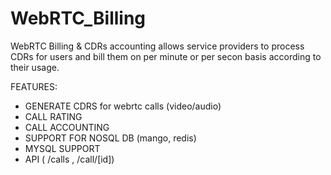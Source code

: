 # WebRTC_Billing
WebRTC Billing &amp; CDRs accounting allows service providers to process CDRs for users and bill them on per minute or per secon basis according to their usage. 


FEATURES:

- GENERATE CDRS for webrtc calls (video/audio) 
- CALL RATING
- CALL ACCOUNTING 
- SUPPORT FOR NOSQL DB (mango, redis)
- MYSQL SUPPORT 
- API ( /calls , /call/[id]) 




